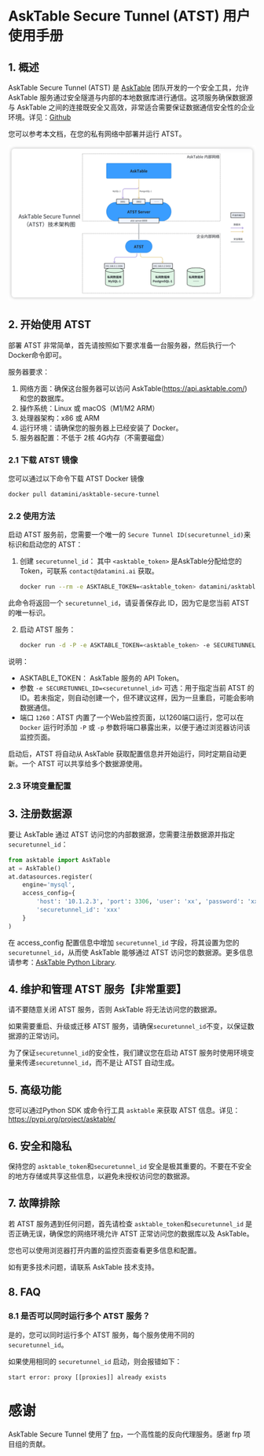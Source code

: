 # AskTable Secure Tunnel (ATST) 用户使用手册

## 1. 概述
AskTable Secure Tunnel (ATST) 是 [AskTable](https://asktable.com) 团队开发的一个安全工具，允许 AskTable 服务通过安全隧道与内部的本地数据库进行通信。这项服务确保数据源与 AskTable 之间的连接既安全又高效，非常适合需要保证数据通信安全性的企业环境。详见：[Github](https://github.com/DataMini/asktable-secure-tunnel)

您可以参考本文档，在您的私有网络中部署并运行 ATST。

![network-arch.png](network-arch.png)


## 2. 开始使用 ATST

部署 ATST 非常简单，首先请按照如下要求准备一台服务器，然后执行一个Docker命令即可。

服务器要求：
1. 网络方面：确保这台服务器可以访问 AskTable(https://api.asktable.com/) 和您的数据库。
2. 操作系统：Linux 或 macOS（M1/M2 ARM）
3. 处理器架构：x86 或 ARM
4. 运行环境：请确保您的服务器上已经安装了 Docker。
5. 服务器配置：不低于 2核 4G内存（不需要磁盘）


### 2.1 下载 ATST 镜像

您可以通过以下命令下载 ATST Docker 镜像

```bash
docker pull datamini/asktable-secure-tunnel
```

### 2.2 使用方法

启动 ATST 服务前，您需要一个唯一的 `Secure Tunnel ID(securetunnel_id)`来标识和启动您的 ATST：

1. 创建 `securetunnel_id`：
   其中 `<asktable_token>` 是AskTable分配给您的Token，可联系 `contact@datamini.ai` 获取。
    ```bash
    docker run --rm -e ASKTABLE_TOKEN=<asktable_token> datamini/asktable-secure-tunnel create-id
    ```
  此命令将返回一个 `securetunnel_id`，请妥善保存此 ID，因为它是您当前 ATST 的唯一标识。
  

2. 启动 ATST 服务：
    ```bash
    docker run -d -P -e ASKTABLE_TOKEN=<asktable_token> -e SECURETUNNEL_ID=<securetunnel_id> datamini/asktable-secure-tunnel
    ```
说明：
 - ASKTABLE_TOKEN： AskTable 服务的 API Token。
 - 参数 `-e SECURETUNNEL_ID=<securetunnel_id>` 可选：用于指定当前 ATST 的 ID。若未指定，则自动创建一个，但不建议这样，因为一旦重启，可能会影响数据通信。
 - 端口 `1260`：ATST 内置了一个Web监控页面，以1260端口运行，您可以在 `Docker` 运行时添加 `-P` 或 `-p` 参数将端口暴露出来，以便于通过浏览器访问该监控页面。

启动后，ATST 将自动从 AskTable 获取配置信息并开始运行，同时定期自动更新。一个 ATST 可以共享给多个数据源使用。

### 2.3 环境变量配置



## 3. 注册数据源

要让 AskTable 通过 ATST 访问您的内部数据源，您需要注册数据源并指定 `securetunnel_id`：

```python
from asktable import AskTable
at = AskTable()
at.datasources.register(
    engine='mysql', 
    access_config={
        'host': '10.1.2.3', 'port': 3306, 'user': 'xx', 'password': 'xx', 
        'securetunnel_id': 'xxx'
    }
)
```
在 access_config 配置信息中增加 `securetunnel_id` 字段，将其设置为您的 `securetunnel_id`，从而使 AskTable 能够通过 ATST 访问您的数据源。更多信息请参考：[AskTable Python Library](https://pypi.org/project/asktable/).

## 4. 维护和管理 ATST 服务【非常重要】

请不要随意关闭 ATST 服务，否则 AskTable 将无法访问您的数据源。

如果需要重启、升级或迁移 ATST 服务，请确保`securetunnel_id`不变，以保证数据源的正常访问。

为了保证`securetunnel_id`的安全性，我们建议您在启动 ATST 服务时使用环境变量来传递`securetunnel_id`，而不是让 ATST 自动生成。


## 5. 高级功能
您可以通过Python SDK 或命令行工具 `asktable` 来获取 ATST 信息。详见：https://pypi.org/project/asktable/


## 6. 安全和隐私
保持您的 `asktable_token`和`securetunnel_id` 安全是极其重要的。不要在不安全的地方存储或共享这些信息，以避免未授权访问您的数据源。

## 7. 故障排除
若 ATST 服务遇到任何问题，首先请检查 `asktable_token`和`securetunnel_id` 是否正确无误，确保您的网络环境允许 ATST 正常访问您的数据库以及 AskTable。

您也可以使用浏览器打开内置的监控页面查看更多信息和配置。

如有更多技术问题，请联系 AskTable 技术支持。

## 8. FAQ

### 8.1 是否可以同时运行多个 ATST 服务？
是的，您可以同时运行多个 ATST 服务，每个服务使用不同的 `securetunnel_id`。

如果使用相同的 `securetunnel_id` 启动，则会报错如下：

```
start error: proxy [[proxies]] already exists
```

# 感谢
AskTable Secure Tunnel 使用了 [frp](https://github.com/fatedier/frp)，一个高性能的反向代理服务。感谢 frp 项目组的贡献。

